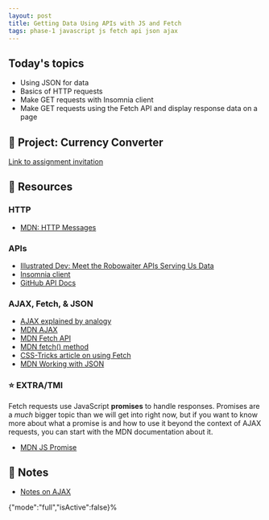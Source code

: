 ```yaml
---
layout: post
title: Getting Data Using APIs with JS and Fetch
tags: phase-1 javascript js fetch api json ajax
---
```


## Today's topics

- Using JSON for data
- Basics of HTTP requests
- Make GET requests with Insomnia client
- Make GET requests using the Fetch API and display response data on a page

## 🎯 Project: Currency Converter

[Link to assignment invitation](https://classroom.github.com/a/mNu-bSaI)

## 🔖 Resources

### HTTP

- [MDN: HTTP Messages](https://developer.mozilla.org/en-US/docs/Web/HTTP/Messages)

### APIs

- [Illustrated Dev: Meet the Robowaiter APIs Serving Us Data](https://maggieappleton.com/api)
- [Insomnia client](https://support.insomnia.rest/article/11-getting-started)
- [GitHub API Docs](https://developer.github.com/v3/)

### AJAX, Fetch, & JSON

- [AJAX explained by analogy](https://blog.codeanalogies.com/2018/01/15/ajax-basics-explained-by-working-at-a-fast-food-restaurant/)
- [MDN AJAX](https://developer.mozilla.org/en-US/docs/Web/Guide/AJAX)
- [MDN Fetch API](https://developer.mozilla.org/en-US/docs/Web/API/Fetch_API)
- [MDN fetch() method](https://developer.mozilla.org/en-US/docs/Web/API/WindowOrWorkerGlobalScope/fetch)
- [CSS-Tricks article on using Fetch](https://css-tricks.com/using-fetch/)
- [MDN Working with JSON](https://developer.mozilla.org/en-US/docs/Learn/JavaScript/Objects/JSON)

### ⭐ EXTRA/TMI

Fetch requests use JavaScript **promises** to handle responses. Promises are a _much_ bigger topic than we will get into right now, but if you want to know more about what a promise is and how to use it beyond the context of AJAX requests, you can start with the MDN documentation about it.

- [MDN JS Promise](https://developer.mozilla.org/en-US/docs/Web/JavaScript/Reference/Global_Objects/Promise)

## 🦉 Notes
- [Notes on AJAX](https://github.com/Momentum-Team-10/notes/blob/main/js-ajax.md)

{"mode":"full","isActive":false}%
